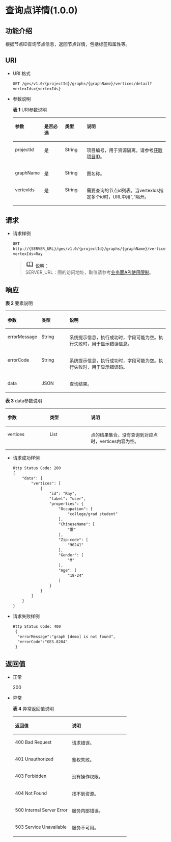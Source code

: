 # 查询点详情\(1.0.0\)<a name="ges_03_0025"></a>

## 功能介绍<a name="section1856650418852"></a>

根据节点ID查询节点信息，返回节点详情，包括标签和属性等。

## URI<a name="section4609985518852"></a>

-   URI 格式

    ```
    GET /ges/v1.0/{projectId}/graphs/{graphName}/vertices/detail?vertexIds={vertexIds}
    ```

-   参数说明

    **表 1**  URI参数说明

    <a name="table48911012181033"></a>
    <table><thead align="left"><tr id="row61100182181033"><th class="cellrowborder" valign="top" width="13.750000000000002%" id="mcps1.2.5.1.1"><p id="p49075323181042"><a name="p49075323181042"></a><a name="p49075323181042"></a>参数</p>
    </th>
    <th class="cellrowborder" valign="top" width="14.469999999999999%" id="mcps1.2.5.1.2"><p id="p15678250181042"><a name="p15678250181042"></a><a name="p15678250181042"></a>是否必选</p>
    </th>
    <th class="cellrowborder" valign="top" width="14.56%" id="mcps1.2.5.1.3"><p id="p61978733181042"><a name="p61978733181042"></a><a name="p61978733181042"></a>类型</p>
    </th>
    <th class="cellrowborder" valign="top" width="57.220000000000006%" id="mcps1.2.5.1.4"><p id="p54221485181042"><a name="p54221485181042"></a><a name="p54221485181042"></a>说明</p>
    </th>
    </tr>
    </thead>
    <tbody><tr id="row43471201181033"><td class="cellrowborder" valign="top" width="13.750000000000002%" headers="mcps1.2.5.1.1 "><p id="p3076674181042"><a name="p3076674181042"></a><a name="p3076674181042"></a>projectId</p>
    </td>
    <td class="cellrowborder" valign="top" width="14.469999999999999%" headers="mcps1.2.5.1.2 "><p id="p47884007181042"><a name="p47884007181042"></a><a name="p47884007181042"></a>是</p>
    </td>
    <td class="cellrowborder" valign="top" width="14.56%" headers="mcps1.2.5.1.3 "><p id="p53399336181042"><a name="p53399336181042"></a><a name="p53399336181042"></a>String</p>
    </td>
    <td class="cellrowborder" valign="top" width="57.220000000000006%" headers="mcps1.2.5.1.4 "><p id="p51708449194548"><a name="p51708449194548"></a><a name="p51708449194548"></a>项目编号，用于资源隔离。请参考<a href="获取项目ID.md">获取项目ID</a>。</p>
    </td>
    </tr>
    <tr id="row20271249181033"><td class="cellrowborder" valign="top" width="13.750000000000002%" headers="mcps1.2.5.1.1 "><p id="p359343181042"><a name="p359343181042"></a><a name="p359343181042"></a>graphName</p>
    </td>
    <td class="cellrowborder" valign="top" width="14.469999999999999%" headers="mcps1.2.5.1.2 "><p id="p29106799181042"><a name="p29106799181042"></a><a name="p29106799181042"></a>是</p>
    </td>
    <td class="cellrowborder" valign="top" width="14.56%" headers="mcps1.2.5.1.3 "><p id="p8840528181042"><a name="p8840528181042"></a><a name="p8840528181042"></a>String</p>
    </td>
    <td class="cellrowborder" valign="top" width="57.220000000000006%" headers="mcps1.2.5.1.4 "><p id="p44994169181042"><a name="p44994169181042"></a><a name="p44994169181042"></a>图名称。</p>
    </td>
    </tr>
    <tr id="row47238411181033"><td class="cellrowborder" valign="top" width="13.750000000000002%" headers="mcps1.2.5.1.1 "><p id="p51624242181042"><a name="p51624242181042"></a><a name="p51624242181042"></a>vertexIds</p>
    </td>
    <td class="cellrowborder" valign="top" width="14.469999999999999%" headers="mcps1.2.5.1.2 "><p id="p20814072181042"><a name="p20814072181042"></a><a name="p20814072181042"></a>是</p>
    </td>
    <td class="cellrowborder" valign="top" width="14.56%" headers="mcps1.2.5.1.3 "><p id="p8218242181042"><a name="p8218242181042"></a><a name="p8218242181042"></a>String</p>
    </td>
    <td class="cellrowborder" valign="top" width="57.220000000000006%" headers="mcps1.2.5.1.4 "><p id="p61697848181042"><a name="p61697848181042"></a><a name="p61697848181042"></a>需要查询的节点id列表。当vertexIds指定多个id时，URL中用“,”隔开。</p>
    </td>
    </tr>
    </tbody>
    </table>


## 请求<a name="section6397344318852"></a>

-   请求样例

    ```
    GET http://{SERVER_URL}/ges/v1.0/{projectId}/graphs/{graphName}/vertices/detail?vertexIds=Ray
    ```

    >![](public_sys-resources/icon-note.gif) **说明：**   
    >SERVER\_URL：图的访问地址，取值请参考[业务面API使用限制](业务面API使用限制.md)。  


## 响应<a name="section991724518852"></a>

**表 2**  要素说明

<a name="table63701021181243"></a>
<table><thead align="left"><tr id="row64298735181243"><th class="cellrowborder" valign="top" width="19.971997199719972%" id="mcps1.2.4.1.1"><p id="p66111001181257"><a name="p66111001181257"></a><a name="p66111001181257"></a>参数</p>
</th>
<th class="cellrowborder" valign="top" width="17.611761176117614%" id="mcps1.2.4.1.2"><p id="p53390901181257"><a name="p53390901181257"></a><a name="p53390901181257"></a>类型</p>
</th>
<th class="cellrowborder" valign="top" width="62.41624162416242%" id="mcps1.2.4.1.3"><p id="p29695692181257"><a name="p29695692181257"></a><a name="p29695692181257"></a>说明</p>
</th>
</tr>
</thead>
<tbody><tr id="row52612749181243"><td class="cellrowborder" valign="top" width="19.971997199719972%" headers="mcps1.2.4.1.1 "><p id="p16407953181257"><a name="p16407953181257"></a><a name="p16407953181257"></a>errorMessage</p>
</td>
<td class="cellrowborder" valign="top" width="17.611761176117614%" headers="mcps1.2.4.1.2 "><p id="p53975822181257"><a name="p53975822181257"></a><a name="p53975822181257"></a>String</p>
</td>
<td class="cellrowborder" valign="top" width="62.41624162416242%" headers="mcps1.2.4.1.3 "><p id="p9965480181257"><a name="p9965480181257"></a><a name="p9965480181257"></a>系统提示信息，执行成功时，字段可能为空。执行失败时，用于显示错误信息。</p>
</td>
</tr>
<tr id="row64928830181243"><td class="cellrowborder" valign="top" width="19.971997199719972%" headers="mcps1.2.4.1.1 "><p id="p17077882181257"><a name="p17077882181257"></a><a name="p17077882181257"></a>errorCode</p>
</td>
<td class="cellrowborder" valign="top" width="17.611761176117614%" headers="mcps1.2.4.1.2 "><p id="p41131226181257"><a name="p41131226181257"></a><a name="p41131226181257"></a>String</p>
</td>
<td class="cellrowborder" valign="top" width="62.41624162416242%" headers="mcps1.2.4.1.3 "><p id="p43295027181257"><a name="p43295027181257"></a><a name="p43295027181257"></a>系统提示信息，执行成功时，字段可能为空。执行失败时，用于显示错误码。</p>
</td>
</tr>
<tr id="row8150154181243"><td class="cellrowborder" valign="top" width="19.971997199719972%" headers="mcps1.2.4.1.1 "><p id="p20908684181257"><a name="p20908684181257"></a><a name="p20908684181257"></a>data</p>
</td>
<td class="cellrowborder" valign="top" width="17.611761176117614%" headers="mcps1.2.4.1.2 "><p id="p15881816181257"><a name="p15881816181257"></a><a name="p15881816181257"></a>JSON</p>
</td>
<td class="cellrowborder" valign="top" width="62.41624162416242%" headers="mcps1.2.4.1.3 "><p id="p11358745181257"><a name="p11358745181257"></a><a name="p11358745181257"></a>查询结果。</p>
</td>
</tr>
</tbody>
</table>

**表 3**  data参数说明

<a name="table12914295182623"></a>
<table><thead align="left"><tr id="row66527482182623"><th class="cellrowborder" valign="top" width="26.332633263326333%" id="mcps1.2.4.1.1"><p id="p10461589182626"><a name="p10461589182626"></a><a name="p10461589182626"></a>参数</p>
</th>
<th class="cellrowborder" valign="top" width="25.662566256625663%" id="mcps1.2.4.1.2"><p id="p42082346182626"><a name="p42082346182626"></a><a name="p42082346182626"></a>类型</p>
</th>
<th class="cellrowborder" valign="top" width="48.004800480048004%" id="mcps1.2.4.1.3"><p id="p53226843182626"><a name="p53226843182626"></a><a name="p53226843182626"></a>说明</p>
</th>
</tr>
</thead>
<tbody><tr id="row4621004182623"><td class="cellrowborder" valign="top" width="26.332633263326333%" headers="mcps1.2.4.1.1 "><p id="p53903284182626"><a name="p53903284182626"></a><a name="p53903284182626"></a>vertices</p>
</td>
<td class="cellrowborder" valign="top" width="25.662566256625663%" headers="mcps1.2.4.1.2 "><p id="p4089899182626"><a name="p4089899182626"></a><a name="p4089899182626"></a>List</p>
</td>
<td class="cellrowborder" valign="top" width="48.004800480048004%" headers="mcps1.2.4.1.3 "><p id="p62846431182626"><a name="p62846431182626"></a><a name="p62846431182626"></a>点的结果集合。没有查询到对应点时，vertices内容为空。</p>
</td>
</tr>
</tbody>
</table>

-   请求成功样例

    ```
    Http Status Code: 200
    {
        "data": {
            "vertices": [
                {
                    "id": "Ray",
                    "label": "user",
                    "properties": {
                        "Occupation": [
                            "college/grad student"
                        ],
                        "ChineseName": [
                            "雷"
                        ],
                        "Zip-code": [
                            "90241"
                        ],
                        "Gender": [
                            "M"
                        ],
                        "Age": [
                            "18-24"
                        ]
                    }
                }
            ]
        }
    }
    ```

-   请求失败样例

    ```
    Http Status Code: 400
     {
      "errorMessage":"graph [demo] is not found",
      "errorCode":"GES.8204"
     }
    ```


## 返回值<a name="section64778018852"></a>

-   正常

    200

-   异常

    **表 4**  异常返回值说明

    <a name="table2984752518246"></a>
    <table><thead align="left"><tr id="row1211940418246"><th class="cellrowborder" valign="top" width="50%" id="mcps1.2.3.1.1"><p id="p3980654218254"><a name="p3980654218254"></a><a name="p3980654218254"></a>返回值</p>
    </th>
    <th class="cellrowborder" valign="top" width="50%" id="mcps1.2.3.1.2"><p id="p310447318254"><a name="p310447318254"></a><a name="p310447318254"></a>说明</p>
    </th>
    </tr>
    </thead>
    <tbody><tr id="row4240912018246"><td class="cellrowborder" valign="top" width="50%" headers="mcps1.2.3.1.1 "><p id="p3446280418254"><a name="p3446280418254"></a><a name="p3446280418254"></a>400 Bad Request</p>
    </td>
    <td class="cellrowborder" valign="top" width="50%" headers="mcps1.2.3.1.2 "><p id="p4002370018254"><a name="p4002370018254"></a><a name="p4002370018254"></a>请求错误。</p>
    </td>
    </tr>
    <tr id="row4888805618246"><td class="cellrowborder" valign="top" width="50%" headers="mcps1.2.3.1.1 "><p id="p5203043918254"><a name="p5203043918254"></a><a name="p5203043918254"></a>401 Unauthorized</p>
    </td>
    <td class="cellrowborder" valign="top" width="50%" headers="mcps1.2.3.1.2 "><p id="p5371601718254"><a name="p5371601718254"></a><a name="p5371601718254"></a>鉴权失败。</p>
    </td>
    </tr>
    <tr id="row3592872518246"><td class="cellrowborder" valign="top" width="50%" headers="mcps1.2.3.1.1 "><p id="p3450921718254"><a name="p3450921718254"></a><a name="p3450921718254"></a>403 Forbidden</p>
    </td>
    <td class="cellrowborder" valign="top" width="50%" headers="mcps1.2.3.1.2 "><p id="p4378321618254"><a name="p4378321618254"></a><a name="p4378321618254"></a>没有操作权限。</p>
    </td>
    </tr>
    <tr id="row4281759818246"><td class="cellrowborder" valign="top" width="50%" headers="mcps1.2.3.1.1 "><p id="p4125438418254"><a name="p4125438418254"></a><a name="p4125438418254"></a>404 Not Found</p>
    </td>
    <td class="cellrowborder" valign="top" width="50%" headers="mcps1.2.3.1.2 "><p id="p5327079718254"><a name="p5327079718254"></a><a name="p5327079718254"></a>找不到资源。</p>
    </td>
    </tr>
    <tr id="row994303918246"><td class="cellrowborder" valign="top" width="50%" headers="mcps1.2.3.1.1 "><p id="p4548781618254"><a name="p4548781618254"></a><a name="p4548781618254"></a>500 Internal Server Error</p>
    </td>
    <td class="cellrowborder" valign="top" width="50%" headers="mcps1.2.3.1.2 "><p id="p6063444518254"><a name="p6063444518254"></a><a name="p6063444518254"></a>服务内部错误。</p>
    </td>
    </tr>
    <tr id="row5822219018246"><td class="cellrowborder" valign="top" width="50%" headers="mcps1.2.3.1.1 "><p id="p4487805318254"><a name="p4487805318254"></a><a name="p4487805318254"></a>503 Service Unavailable</p>
    </td>
    <td class="cellrowborder" valign="top" width="50%" headers="mcps1.2.3.1.2 "><p id="p1124370918254"><a name="p1124370918254"></a><a name="p1124370918254"></a>服务不可用。</p>
    </td>
    </tr>
    </tbody>
    </table>


